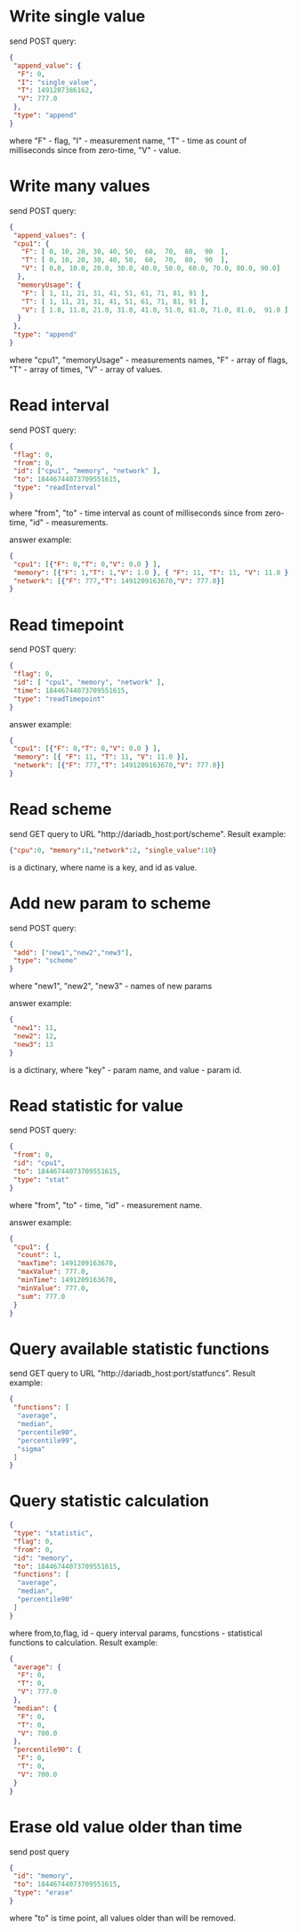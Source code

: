 # Write single value

send POST query:
```json
{
 "append_value": {
  "F": 0,
  "I": "single_value",
  "T": 1491207386162,
  "V": 777.0
 },
 "type": "append"
}
```
where "F" - flag, "I" - measurement name, "T" - time as count of milliseconds since from zero-time, "V" - value.

# Write many values

send POST query:
```json
{
 "append_values": {
 "cpu1": {
   "F": [ 0, 10, 20, 30, 40, 50,  60,  70,  80,  90  ],
   "T": [ 0, 10, 20, 30, 40, 50,  60,  70,  80,  90  ],
   "V": [ 0.0, 10.0, 20.0, 30.0, 40.0, 50.0, 60.0, 70.0, 80.0, 90.0]
  },
  "memoryUsage": {
   "F": [ 1, 11, 21, 31, 41, 51, 61, 71, 81, 91 ],
   "T": [ 1, 11, 21, 31, 41, 51, 61, 71, 81, 91 ],
   "V": [ 1.0, 11.0, 21.0, 31.0, 41.0, 51.0, 61.0, 71.0, 81.0,  91.0 ]
  }
 },
 "type": "append"
}
```
where "cpu1", "memoryUsage" - measurements names, "F" - array of flags, "T" - array of times, "V" - array of values.

# Read interval

send POST query:
```json
{
 "flag": 0,
 "from": 0,
 "id": ["cpu1", "memory", "network" ],
 "to": 18446744073709551615,
 "type": "readInterval"
}
```
where "from", "to" - time interval as count of milliseconds since from zero-time, "id" - measurements.

answer example:

```json
{
 "cpu1": [{"F": 0,"T": 0,"V": 0.0 } ],
 "memory": [{"F": 1,"T": 1,"V": 1.0 }, { "F": 11, "T": 11, "V": 11.0 }],
 "network": [{"F": 777,"T": 1491209163670,"V": 777.0}]
}
```

# Read timepoint

send POST query:
```json
{
 "flag": 0,
 "id": [ "cpu1", "memory", "network" ],
 "time": 18446744073709551615,
 "type": "readTimepoint"
}
```
answer example:

```json
{
 "cpu1": [{"F": 0,"T": 0,"V": 0.0 } ],
 "memory": [{ "F": 11, "T": 11, "V": 11.0 }],
 "network": [{"F": 777,"T": 1491209163670,"V": 777.0}]
}
```

# Read scheme

send GET query to URL "http://dariadb_host:port/scheme". Result example:

```json
{"cpu":0, "memory":1,"network":2, "single_value":10}
```
is a dictinary, where name is a key, and id as value.

# Add new param to scheme
send POST query:
```json
{
 "add": ["new1","new2","new3"],
 "type": "scheme"
}
```
where "new1", "new2", "new3" - names of new params

answer example:

```json
{
 "new1": 11,
 "new2": 12,
 "new3": 13
}
```
is a dictinary, where "key" - param name, and value - param id.

# Read statistic for value
send POST query:
```json
{
 "from": 0,
 "id": "cpu1",
 "to": 18446744073709551615,
 "type": "stat"
}
```
where "from", "to" - time, "id" - measurement name.

answer example:

```json
{
 "cpu1": {
  "count": 1,
  "maxTime": 1491209163670,
  "maxValue": 777.0,
  "minTime": 1491209163670,
  "minValue": 777.0,
  "sum": 777.0
 }
}
```

# Query available statistic functions

send GET query to URL "http://dariadb_host:port/statfuncs". Result example:

```json
{
 "functions": [
  "average",
  "median",
  "percentile90",
  "percentile99",
  "sigma"
 ]
}
```

# Query statistic calculation

```json
{
 "type": "statistic",
 "flag": 0,
 "from": 0,
 "id": "memory",
 "to": 18446744073709551615,
 "functions": [
  "average",
  "median",
  "percentile90"
 ]
}

```
where from,to,flag, id - query interval params, funcstions - statistical functions to calculation. Result example:

```json
{
 "average": {
  "F": 0,
  "T": 0,
  "V": 777.0
 },
 "median": {
  "F": 0,
  "T": 0,
  "V": 700.0
 },
 "percentile90": {
  "F": 0,
  "T": 0,
  "V": 700.0
 }
}

```

# Erase old value older than time

send post query

``` json
{
 "id": "memory",
 "to": 18446744073709551615,
 "type": "erase"
}
```
where "to" is time point, all values older than  will be removed.
